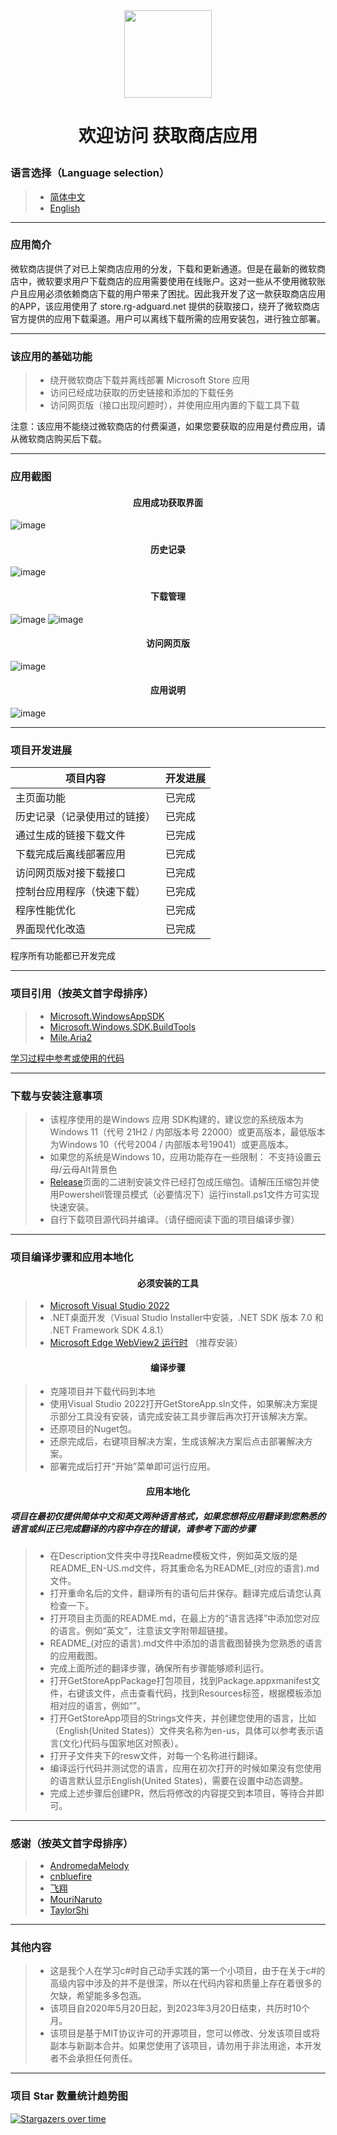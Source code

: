 <div align=center>
<img src="https://user-images.githubusercontent.com/49179966/219057775-f8d6abb5-c9c3-46c6-829e-05d164937b76.png" width="140" height="140"/>
</div>

# <p align="center">欢迎访问 获取商店应用</p>

### 语言选择（Language selection）

> * [简体中文](https://github.com/Gaoyifei1011/GetStoreApp/blob/master/Description/README_ZH-CN.md)&emsp;
> * [English](https://github.com/Gaoyifei1011/GetStoreApp/blob/master/Description/README_EN-US.md)&emsp;

------

### 应用简介

微软商店提供了对已上架商店应用的分发，下载和更新通道。但是在最新的微软商店中，微软要求用户下载商店的应用需要使用在线账户。这对一些从不使用微软账户且应用必须依赖商店下载的用户带来了困扰。因此我开发了这一款获取商店应用的APP，该应用使用了 store.rg-adguard.net 提供的获取接口，绕开了微软商店官方提供的应用下载渠道。用户可以离线下载所需的应用安装包，进行独立部署。

------

### 该应用的基础功能

> * 绕开微软商店下载并离线部署 Microsoft Store 应用
> * 访问已经成功获取的历史链接和添加的下载任务
> * 访问网页版（接口出现问题时），并使用应用内置的下载工具下载

注意：该应用不能绕过微软商店的付费渠道，如果您要获取的应用是付费应用，请从微软商店购买后下载。

------

### 应用截图

#### <p align="center">应用成功获取界面</p>
![image](https://user-images.githubusercontent.com/49179966/213072610-b0acba12-bb60-43cb-b5b1-a0270cd3b7f1.png)
#### <p align="center">历史记录</p>
![image](https://user-images.githubusercontent.com/49179966/213072877-d1be2dc7-f351-4607-809d-f23134b18ca9.png)
#### <p align="center">下载管理</p>
![image](https://user-images.githubusercontent.com/49179966/213073804-83c985f2-4917-4b5f-8c3b-f49c94b8c5a1.png)
![image](https://user-images.githubusercontent.com/49179966/213074001-02fca36d-65a1-493f-abf1-0b087e51e2fc.png)
#### <p align="center">访问网页版</p>
![image](https://user-images.githubusercontent.com/49179966/213074325-54989cde-4a2e-4876-8c31-67532d0614f9.png)
#### <p align="center">应用说明</p>
![image](https://user-images.githubusercontent.com/49179966/213076697-4a3e45f1-3474-4fde-8f72-06a0fc79b65c.png)

------

### 项目开发进展

| 项目内容                        | 开发进展                                          |
| --------------------------------| --------------------------------------------------|
| 主页面功能                      | 已完成                                            |
| 历史记录（记录使用过的链接）    | 已完成                                            |
| 通过生成的链接下载文件          | 已完成                                            |
| 下载完成后离线部署应用          | 已完成                                            |
| 访问网页版对接下载接口          | 已完成                                            |
| 控制台应用程序（快速下载）      | 已完成                                            |
| 程序性能优化                    | 已完成                                            |
| 界面现代化改造                  | 已完成                                            |

程序所有功能都已开发完成

------

### 项目引用（按英文首字母排序）

> * [Microsoft.WindowsAppSDK](https://github.com/microsoft/windowsappsdk)&emsp;
> * [Microsoft.Windows.SDK.BuildTools](https://aka.ms/WinSDKProjectURL)&emsp;
> * [Mile.Aria2](https://github.com/ProjectMile/Mile.Aria2)&emsp;

[学习过程中参考或使用的代码](https://github.com/Gaoyifei1011/GetStoreApp/blob/master/Description/StudyReferenceCode.md)&emsp;

------

### 下载与安装注意事项

> * 该程序使用的是Windows 应用 SDK构建的，建议您的系统版本为Windows 11（代号 21H2 / 内部版本号 22000）或更高版本，最低版本为Windows 10（代号2004 / 内部版本号19041）或更高版本。
> * 如果您的系统是Windows 10，应用功能存在一些限制：
    不支持设置云母/云母Alt背景色
> * [Release](https://github.com/Gaoyifei1011/GetStoreApp/releases)页面的二进制安装文件已经打包成压缩包。请解压压缩包并使用Powershell管理员模式（必要情况下）运行install.ps1文件方可实现快速安装。
> * 自行下载项目源代码并编译。（请仔细阅读下面的项目编译步骤）

------

### 项目编译步骤和应用本地化

#### <p align="center">必须安装的工具</p>

> * [Microsoft Visual Studio 2022](https://visualstudio.microsoft.com/) 
> * .NET桌面开发（Visual Studio Installer中安装，.NET SDK 版本 7.0 和 .NET Framework SDK 4.8.1）
> * [Microsoft Edge WebView2 运行时](https://developer.microsoft.com/zh-cn/microsoft-edge/webview2/) （推荐安装）

#### <p align="center">编译步骤</p>

> * 克隆项目并下载代码到本地
> * 使用Visual Studio 2022打开GetStoreApp.sln文件，如果解决方案提示部分工具没有安装，请完成安装工具步骤后再次打开该解决方案。
> * 还原项目的Nuget包。
> * 还原完成后，右键项目解决方案，生成该解决方案后点击部署解决方案。
> * 部署完成后打开“开始”菜单即可运行应用。

#### <p align="center">应用本地化</p>
##### 项目在最初仅提供简体中文和英文两种语言格式，如果您想将应用翻译到您熟悉的语言或纠正已完成翻译的内容中存在的错误，请参考下面的步骤

> * 在Description文件夹中寻找Readme模板文件，例如英文版的是README_EN-US.md文件，将其重命名为README_(对应的语言).md文件。
> * 打开重命名后的文件，翻译所有的语句后并保存。翻译完成后请您认真检查一下。
> * 打开项目主页面的README.md，在最上方的“语言选择”中添加您对应的语言。例如“英文”，注意该文字附带超链接。
> * README_(对应的语言).md文件中添加的语言截图替换为您熟悉的语言的应用截图。
> * 完成上面所述的翻译步骤，确保所有步骤能够顺利运行。
> * 打开GetStoreAppPackage打包项目，找到Package.appxmanifest文件，右键该文件，点击查看代码，找到Resources标签，根据模板添加相对应的语言，例如“<Resource Language="EN-US"/>”。
> * 打开GetStoreApp项目的Strings文件夹，并创建您使用的语言，比如（English(United States)）文件夹名称为en-us，具体可以参考表示语言(文化)代码与国家地区对照表）。
> * 打开子文件夹下的resw文件，对每一个名称进行翻译。
> * 编译运行代码并测试您的语言，应用在初次打开的时候如果没有您使用的语言默认显示English(United States)，需要在设置中动态调整。
> * 完成上述步骤后创建PR，然后将修改的内容提交到本项目，等待合并即可。

------

### 感谢（按英文首字母排序）

> * [AndromedaMelody](https://github.com/AndromedaMelody)&emsp;
> * [cnbluefire](https://github.com/cnbluefire)&emsp;
> * [飞翔](https://fionlen.azurewebsites.net)&emsp;
> * [MouriNaruto](https://github.com/MouriNaruto)&emsp;
> * [TaylorShi](https://github.com/TaylorShi)&emsp;

------

### 其他内容

> * 这是我个人在学习c#时自己动手实践的第一个小项目，由于在关于c#的高级内容中涉及的并不是很深，所以在代码内容和质量上存在着很多的欠缺，希望能多多包涵。
> * 该项目自2020年5月20日起，到2023年3月20日结束，共历时10个月。
> * 该项目是基于MIT协议许可的开源项目，您可以修改、分发该项目或将副本与新副本合并。如果您使用了该项目，请勿用于非法用途，本开发者不会承担任何责任。

------

### 项目 Star 数量统计趋势图
[![Stargazers over time](https://starchart.cc/Gaoyifei1011/GetStoreApp.svg)](https://starchart.cc/Gaoyifei1011/GetStoreApp)


